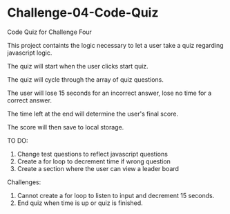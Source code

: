 # Challenge-04-Code-Quiz

Code Quiz for Challenge Four

This project containts the logic necessary to let a user take a quiz regarding javascript logic.


The quiz will start when the user clicks start quiz.

The quiz will cycle through the array of quiz questions.

The user will lose 15 seconds for an incorrect answer, lose no time for a correct answer.

The time left at the end will determine the user's final score.

The score will then save to local storage.


TO DO:

1. Change test questions to reflect javascript questions
2. Create a for loop to decrement time if wrong question
3. Create a section where the user can view a leader board

Challenges:

1. Cannot create a for loop to listen to input and decrement 15 seconds.
2. End quiz when time is up or quiz is finished.

